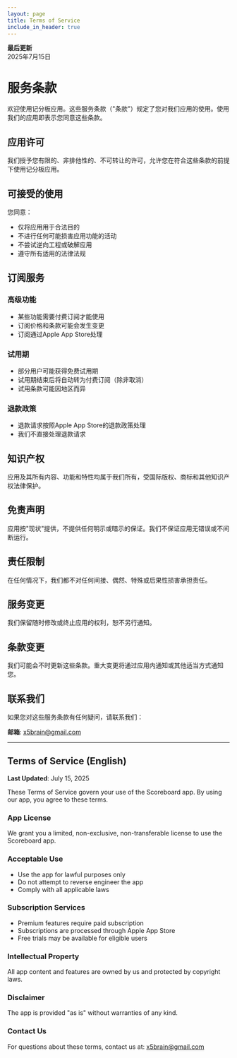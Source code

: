 ```yaml
---
layout: page
title: Terms of Service
include_in_header: true
---
```


**最后更新**  
2025年7月15日

# 服务条款

欢迎使用记分板应用。这些服务条款（"条款"）规定了您对我们应用的使用。使用我们的应用即表示您同意这些条款。

## 应用许可

我们授予您有限的、非排他性的、不可转让的许可，允许您在符合这些条款的前提下使用记分板应用。

## 可接受的使用

您同意：
- 仅将应用用于合法目的
- 不进行任何可能损害应用功能的活动
- 不尝试逆向工程或破解应用
- 遵守所有适用的法律法规

## 订阅服务

### 高级功能
- 某些功能需要付费订阅才能使用
- 订阅价格和条款可能会发生变更
- 订阅通过Apple App Store处理

### 试用期
- 部分用户可能获得免费试用期
- 试用期结束后将自动转为付费订阅（除非取消）
- 试用条款可能因地区而异

### 退款政策
- 退款请求按照Apple App Store的退款政策处理
- 我们不直接处理退款请求

## 知识产权

应用及其所有内容、功能和特性均属于我们所有，受国际版权、商标和其他知识产权法律保护。

## 免责声明

应用按"现状"提供，不提供任何明示或暗示的保证。我们不保证应用无错误或不间断运行。

## 责任限制

在任何情况下，我们都不对任何间接、偶然、特殊或后果性损害承担责任。

## 服务变更

我们保留随时修改或终止应用的权利，恕不另行通知。

## 条款变更

我们可能会不时更新这些条款。重大变更将通过应用内通知或其他适当方式通知您。

## 联系我们

如果您对这些服务条款有任何疑问，请联系我们：

**邮箱**: [x5brain@gmail.com](mailto:x5brain@gmail.com)

---

## Terms of Service (English)

**Last Updated**: July 15, 2025

These Terms of Service govern your use of the Scoreboard app. By using our app, you agree to these terms.

### App License
We grant you a limited, non-exclusive, non-transferable license to use the Scoreboard app.

### Acceptable Use
- Use the app for lawful purposes only
- Do not attempt to reverse engineer the app
- Comply with all applicable laws

### Subscription Services
- Premium features require paid subscription
- Subscriptions are processed through Apple App Store
- Free trials may be available for eligible users

### Intellectual Property
All app content and features are owned by us and protected by copyright laws.

### Disclaimer
The app is provided "as is" without warranties of any kind.

### Contact Us
For questions about these terms, contact us at: [x5brain@gmail.com](mailto:x5brain@gmail.com)